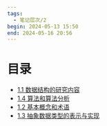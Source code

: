 ```yaml
---
tags:
  - 笔记层次/2
begin: 2024-05-13 15:50
end: 2024-05-16 20:56
---
```


# 目录

- [1.1 数据结构的研究内容](1.1%20数据结构的研究内容.md)
- [1.4 算法和算法分析](1.4%20算法和算法分析.md)
- [1.2 基本概念和术语](1.2%20基本概念和术语.md)
- [1.3 抽象数据类型的表示与实现](1.3%20抽象数据类型的表示与实现.md)